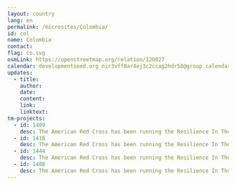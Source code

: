```yaml
---
layout: country
lang: en
permalink: /microsites/Colombia/
id: col
name: Colombia
contact:
flag: co.svg
osmLink: https://openstreetmap.org/relation/120027
calendar: developmentseed.org_nir3vff8ar4ej3c2ccag2hdr58@group.calendar.google.com
updates:
  - title:
    author:
    date:
    content:
    link:
    linktext:
tm-projects:
  - id: 1409
    desc: The American Red Cross has been running the Resilience In The Americas Program (RITA) with the Colombian Red Cross (ERC) to build resilient communities. The Red Cross GIS team will traveling to La Guajira to train local staff and volunteers how to capture GIS data using the OpenStreetMap platform. There is currently very little data for the area and there is a strong need for a more detailed basemap data (buildings, roads, land features, rivers) to assist with program operations and decision making. Through the MapGive project, the Humanitarian Information Unit (HIU) of the U.S. Department of State is providing the OpenStreetMap community access to updated satellite imagery services to help assist with humanitarian mapping. Needs validation - Field work starting week of Feb. 8th
  - id: 1418
    desc: The American Red Cross has been running the Resilience In The Americas Program (RITA) with the Colombian Red Cross (ERC) to build resilient communities. The Red Cross GIS team will traveling to La Guajira to train local staff and volunteers how to capture GIS data using the OpenStreetMap platform. There is currently very little data for the area and there is a strong need for a more detailed basemap data (buildings, roads, land features, rivers) to assist with program operations and decision making. Through the MapGive project, the Humanitarian Information Unit (HIU) of the U.S. Department of State is providing the OpenStreetMap community access to updated satellite imagery services to help assist with humanitarian mapping.
  - id: 1444
    desc: The American Red Cross has been running the Resilience In The Americas Program (RITA) with the Colombian Red Cross (ERC) to build resilient communities. The Red Cross GIS team will traveling to La Guajira to train local staff and volunteers how to capture GIS data using the OpenStreetMap platform. There is currently very little data for the area and there is a strong need for a more detailed basemap data (buildings, roads, land features, rivers) to assist with program operations and decision making.
  - id: 1408
    desc: The American Red Cross has been running the Resilience In The Americas Program (RITA) with the Colombian Red Cross (ERC) to build resilient communities. The Red Cross GIS team will traveling to La Guajira to train local staff and volunteers how to capture GIS data using the OpenStreetMap platform. There is currently very little data for the area and there is a strong need for a more detailed basemap data (buildings, roads, land features, rivers) to assist with program operations and decision making. Through the MapGive project, the Humanitarian Information Unit (HIU) of the U.S. Department of State is providing the OpenStreetMap community access to updated satellite imagery services to help assist with humanitarian mapping.
---
```

